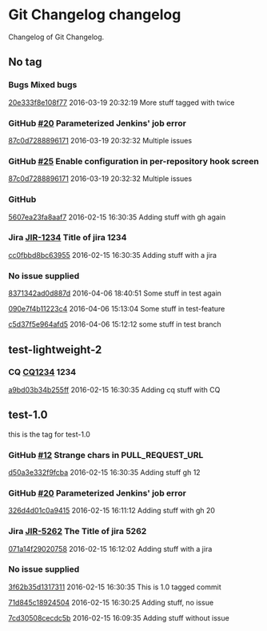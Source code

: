 # Git Changelog changelog

Changelog of Git Changelog.

## No tag

### Bugs Mixed bugs
[20e333f8e108f77](https://server/20e333f8e108f77) 2016-03-19 20:32:19
More stuff tagged with  twice

### GitHub [#20](https://github.com/tomasbjerre/made-up-mocked-repo/issues/20) Parameterized Jenkins&#39; job error
[87c0d7288896171](https://server/87c0d7288896171) 2016-03-19 20:32:32
Multiple issues

### GitHub [#25](https://github.com/tomasbjerre/made-up-mocked-repo/issues/25) Enable  configuration in per-repository hook screen
[87c0d7288896171](https://server/87c0d7288896171) 2016-03-19 20:32:32
Multiple issues

### GitHub 
[5607ea23fa8aaf7](https://server/5607ea23fa8aaf7) 2016-02-15 16:30:35
Adding stuff
 with gh again

### Jira [JIR-1234](https://jiraserver/jira/browse/JIR-1234) Title of jira 1234
[cc0fbbd8bc63955](https://server/cc0fbbd8bc63955) 2016-02-15 16:30:35
Adding stuff with a jira

### No issue supplied 
[8371342ad0d887d](https://server/8371342ad0d887d) 2016-04-06 18:40:51
Some stuff in test again

[090e7f4b11223c4](https://server/090e7f4b11223c4) 2016-04-06 15:13:04
Some stuff in test-feature

[c5d37f5e964afd5](https://server/c5d37f5e964afd5) 2016-04-06 15:12:12
some stuff in test branch

## test-lightweight-2

### CQ [CQ1234](http://cq/1234) 1234
[a9bd03b34b255ff](https://server/a9bd03b34b255ff) 2016-02-15 16:30:35
Adding cq stuff with CQ

## test-1.0
this is the tag for test-1.0&#10;
### GitHub [#12](https://github.com/tomasbjerre/made-up-mocked-repo/issues/12) Strange chars in PULL_REQUEST_URL
[d50a3e332f9fcba](https://server/d50a3e332f9fcba) 2016-02-15 16:30:35
Adding stuff  gh 12

### GitHub [#20](https://github.com/tomasbjerre/made-up-mocked-repo/issues/20) Parameterized Jenkins&#39; job error
[326d4d01c0a9415](https://server/326d4d01c0a9415) 2016-02-15 16:11:12
Adding stuff with gh 20

### Jira [JIR-5262](https://jiraserver/jira/browse/JIR-5262) The Title of jira 5262
[071a14f29020758](https://server/071a14f29020758) 2016-02-15 16:12:02
Adding stuff with a jira

### No issue supplied 
[3f62b35d1317311](https://server/3f62b35d1317311) 2016-02-15 16:30:35
This is 1.0 tagged commit

[71d845c18924504](https://server/71d845c18924504) 2016-02-15 16:30:25
Adding stuff, no issue

[7cd30508cecdc5b](https://server/7cd30508cecdc5b) 2016-02-15 16:09:35
Adding stuff without issue